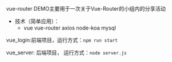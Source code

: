 vue-router DEMO主要用于一次关于Vue-Router的小组内的分享活动

- 技术（简单应用）：
  - vue vue-router axios node-koa mysql
  
vue_login:前端项目，运行方式：`npm run start`

vue_server: 后端项目， 运行方式：`node server.js`